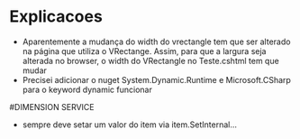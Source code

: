 ﻿# Explicacoes
* Aparentemente a mudança do width do vrectangle tem que ser alterado na página que utiliza o VRectange. Assim, para que a largura seja alterada no browser, o width do VRectangle no Teste.cshtml tem que mudar
* Precisei adicionar o nuget System.Dynamic.Runtime e  Microsoft.CSharp para o keyword dynamic funcionar 


#DIMENSION SERVICE
* sempre deve setar um valor do item via item.SetInternal...